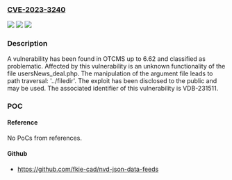 ### [CVE-2023-3240](https://cve.mitre.org/cgi-bin/cvename.cgi?name=CVE-2023-3240)
![](https://img.shields.io/static/v1?label=Product&message=OTCMS&color=blue)
![](https://img.shields.io/static/v1?label=Version&message=%3D%206.0%20&color=brighgreen)
![](https://img.shields.io/static/v1?label=Vulnerability&message=CWE-24%20Path%20Traversal%3A%20'..%2Ffiledir'&color=brighgreen)

### Description

A vulnerability has been found in OTCMS up to 6.62 and classified as problematic. Affected by this vulnerability is an unknown functionality of the file usersNews_deal.php. The manipulation of the argument file leads to path traversal: '../filedir'. The exploit has been disclosed to the public and may be used. The associated identifier of this vulnerability is VDB-231511.

### POC

#### Reference
No PoCs from references.

#### Github
- https://github.com/fkie-cad/nvd-json-data-feeds

